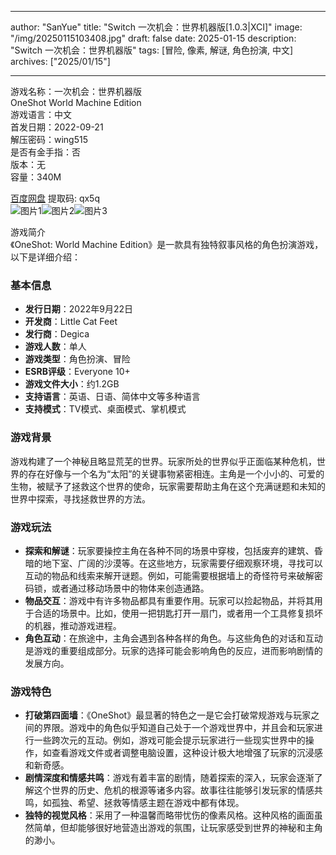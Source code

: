 
---
author: "SanYue"
title: "Switch 一次机会：世界机器版[1.0.3|XCI]"
image: "/img/20250115103408.jpg"
draft: false
date: 2025-01-15
description: "Switch 一次机会：世界机器版"
tags: [冒险, 像素, 解谜, 角色扮演, 中文]
archives: ["2025/01/15"]

---

游戏名称：一次机会：世界机器版   
OneShot World Machine Edition    
游戏语言：中文  
首发日期：2022-09-21  
解压密码：wing515  
是否有金手指：否  
版本：无   
容量：340M

[百度网盘](https://pan.baidu.com/s/1XWt6VweAkpT_Io4Zty9u5A) 提取码: qx5q  
![图片1](/img/3c42ac.jpg)![图片2](/img/c13c78.jpg)![图片3](/img/d73a6a.jpg)  

游戏简介  
《OneShot: World Machine Edition》是一款具有独特叙事风格的角色扮演游戏，以下是详细介绍：

### 基本信息
- **发行日期**：2022年9月22日
- **开发商**：Little Cat Feet
- **发行商**：Degica
- **游戏人数**：单人
- **游戏类型**：角色扮演、冒险
- **ESRB评级**：Everyone 10+
- **游戏文件大小**：约1.2GB
- **支持语言**：英语、日语、简体中文等多种语言
- **支持模式**：TV模式、桌面模式、掌机模式

### 游戏背景
游戏构建了一个神秘且略显荒芜的世界。玩家所处的世界似乎正面临某种危机，世界的存在好像与一个名为“太阳”的关键事物紧密相连。主角是一个小小的、可爱的生物，被赋予了拯救这个世界的使命，玩家需要帮助主角在这个充满谜题和未知的世界中探索，寻找拯救世界的方法。

### 游戏玩法
- **探索和解谜**：玩家要操控主角在各种不同的场景中穿梭，包括废弃的建筑、昏暗的地下室、广阔的沙漠等。在这些地方，玩家需要仔细观察环境，寻找可以互动的物品和线索来解开谜题。例如，可能需要根据墙上的奇怪符号来破解密码锁，或者通过移动场景中的物体来创造通路。
- **物品交互**：游戏中有许多物品都具有重要作用。玩家可以捡起物品，并将其用于合适的场景中。比如，使用一把钥匙打开一扇门，或者用一个工具修复损坏的机器，推动游戏进程。
- **角色互动**：在旅途中，主角会遇到各种各样的角色。与这些角色的对话和互动是游戏的重要组成部分。玩家的选择可能会影响角色的反应，进而影响剧情的发展方向。

### 游戏特色
- **打破第四面墙**：《OneShot》最显著的特色之一是它会打破常规游戏与玩家之间的界限。游戏中的角色似乎知道自己处于一个游戏世界中，并且会和玩家进行一些跨次元的互动。例如，游戏可能会提示玩家进行一些现实世界中的操作，如查看游戏文件或者调整电脑设置，这种设计极大地增强了玩家的沉浸感和新奇感。
- **剧情深度和情感共鸣**：游戏有着丰富的剧情，随着探索的深入，玩家会逐渐了解这个世界的历史、危机的根源等诸多内容。故事往往能够引发玩家的情感共鸣，如孤独、希望、拯救等情感主题在游戏中都有体现。
- **独特的视觉风格**：采用了一种温馨而略带忧伤的像素风格。这种风格的画面虽然简单，但却能够很好地营造出游戏的氛围，让玩家感受到世界的神秘和主角的渺小。
